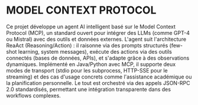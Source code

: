 #  MODEL CONTEXT PROTOCOL
Ce projet développe un agent AI intelligent basé sur le Model Context Protocol (MCP), un standard ouvert pour intégrer des LLMs (comme GPT-4 ou Mistral) avec des outils et données externes. L'agent suit l'architecture ReaAct (Reasoning/Action) : il raisonne via des prompts structurés (few-shot learning, system messages), exécute des actions via des outils connectés (bases de données, APIs), et s'adapte grâce à des observations dynamiques. Implémenté en Java/Python avec MCP, il supporte deux modes de transport (stdio pour les subprocess, HTTP-SSE pour le streaming) et des cas d'usage concrets comme l'assistance académique ou la planification personnelle. Le tout est orchestré via des appels JSON-RPC 2.0 standardisés, permettant une intégration transparente dans des workflows complexes.
